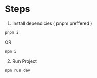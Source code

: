 

# Steps

1. Install dependicies ( pnpm preffered )

``` 
pnpm i 

```
OR
``` 
npm i 
```

2. Run Project 

``` 
npm run dev 
```
